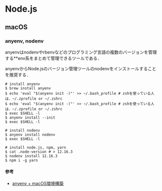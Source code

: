 # Node.js
## macOS
### anyenv, nodenv
anyenvはnodenvやrbenvなどのプログラミング言語の複数のバージョンを管理する**env系をまとめて管理できるツールである．

anyenvからNode.jsのバージョン管理ツールのnodenvをインストールすることを推奨する．

```shell
# install anyenv
$ brew install anyenv
$ echo 'eval "$(anyenv init -)"' >> ~/.bash_profile # zshを使っている人は．~/.zprofile or ~/.zshrc
$ echo 'eval "$(anyenv init -)"' >> ~/.bash_profile # zshを使っている人は．~/.zprofile or ~/.zshrc
$ exec $SHELL -l
$ anyenv install --init
$ exec $SHELL -l

# install nodenv
$ anyenv install nodenv
$ exec $SHELL -l

# install node.js, npm, yarn
$ cat .node-version # > 12.16.3
$ nodenv install 12.16.3
$ npm i -g yarn
```

#### 参考
- [anyenv + macOS環境構築](https://qiita.com/rinpa/items/81766cd6a7b23dea9f3c)